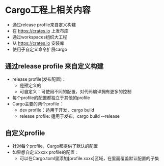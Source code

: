 # Cargo工程上相关内容
* 通过release profile来自定义构建
* 在 https://crates.io 上发布库
* 通过workspaces组织大工程
* 从 https://crates.io 安装库
* 使用子自定义命令扩展cargo

## 通过release profile 来自定义构建
* release profile(发布配置)：
  - 是预定义的
  - 可自定义：可使用不同的配置，对代码编译拥有更多的控制
* 每个profile的配置都独立于其他的profile
* Cargo主要的两个profile：
  - dev profile：适用于开发，cargo build 
  - release profile: 适用于发布，cargo build --release

## 自定义profile
* 针对每个profile，Cargo都提供了默认的配置
* 如果想自定义xxxx profile的配置：
  - 可以在Cargo.toml里添加[profile.xxxx]区域，在里面覆盖默认配置的子集


